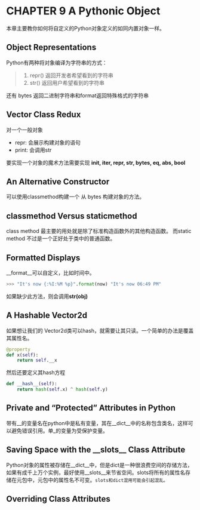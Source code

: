 # CHAPTER 9 A Pythonic Object
本章主要教你如何将自定义的Python对象定义的如同内置对象一样。

## Object Representations
Python有两种将对象编译为字符串的方式：
> 1. repr() 返回开发者希望看到的字符串
> 2. str() 返回用户希望看到的字符串

还有 bytes 返回二进制字符串和format返回特殊格式的字符串

## Vector Class Redux
对一个一般对象
- repr: 会展示构建对象的语句
- print: 会调用str

要实现一个对象的魔术方法需要实现
**init, iter, repr, str, bytes, eq, abs, bool** 

## An Alternative Constructor
可以使用classmethod构建一个 从 bytes 构建对象的方法。

## classmethod Versus staticmethod
class method 最主要的用处就是除了标准构造函数外的其他构造函数。
而static method 不过是一个正好处于类中的普通函数。

## Formatted Displays
\_\_format\_\_可以自定义，比如时间中。
```python
>>> "It's now {:%I:%M %p}".format(now) "It's now 06:49 PM"
```
如果缺少此方法，则会调用**str(obj)**

## A Hashable Vector2d
如果想让我们的 Vector2d类可以hash，就需要让其只读。一个简单的办法是覆盖其属性名。
```python
@property
def x(self): 
    return self.__x
```

然后还要定义其hash方程
```python
def __hash__(self):
	return hash(self.x) ^ hash(self.y)
```

## Private and “Protected” Attributes in Python
带有\_\_的变量名在python中是私有变量，其在\_\_dict\_\_中的名称包含类名，这样可以避免错误引用。单\_的变量为受保护变量。

## Saving Space with the \_\_slots\_\_ Class Attribute
Python对象的属性被存储在\_\_dict\_\_中，但是dict是一种很浪费空间的存储方法，如果有成千上万个实例，最好使用\_\_slots\_\_来节省空间。slots将所有的属性名存储在元包中，元包中的属性名不可变。`slots和dict混用可能会引起混乱。`

## Overriding Class Attributes
